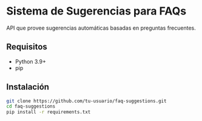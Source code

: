 # Sistema de Sugerencias para FAQs

API que provee sugerencias automáticas basadas en preguntas frecuentes.

## Requisitos
- Python 3.9+
- pip

## Instalación
```bash
git clone https://github.com/tu-usuario/faq-suggestions.git
cd faq-suggestions
pip install -r requirements.txt